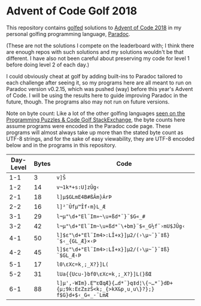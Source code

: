 Advent of Code Golf 2018
========================

This repository contains [golfed](https://en.wikipedia.org/wiki/Code_golf) solutions to [Advent of Code 2018](https://adventofcode.com/2018) in my personal golfing programming language, [Paradoc](https://github.com/betaveros/paradoc).

(These are not the solutions I compete on the leaderboard with; I think there are enough repos with such solutions and my solutions wouldn't be that different. I have also not been careful about preserving my code for level 1 before doing level 2 of each day.)

I could obviously cheat at golf by adding built-ins to Paradoc tailored to each challenge after seeing it, so my programs here are all meant to run on Paradoc version v0.2.15, which was pushed (way) before this year's Advent of Code. I will be using the results here to guide improving Paradoc in the future, though. The programs also may not run on future versions.

Note on byte count: Like a lot of the other golfing languages [seen on the Programming Puzzles & Code Golf StackExchange](https://codegolf.meta.stackexchange.com/questions/5878/what-character-encodings-may-a-submission-use/5879#5879), the byte counts here assume programs were encoded in the Paradoc code page. These programs will almost always take up more than the stated byte count as UTF-8 strings, and for the sake of easy viewability, they are UTF-8 encoded below and in the programs in this repository.

Day-Level | Bytes | Code
--- | -- | ----
1-1 | 3  | `v]Š`
1-2 | 14 | `v¬1k*+s:U]zÛg‹`
2-1 | 18 | `l]μ$GLmE4B#ßÂm}ÁrÞ`
2-2 | 16 | `l]²¨Ûfμ™Îf‹m}L_Æ`
3-1 | 29 | `l¬μ"\d+"El¨Im»~\u+ßd*¨}¨$G«_#`
3-2 | 42 | `l¬μ"\d+"El¨Im~\u+ßd*¨\+bm}¨$«_G½f¨›mU$JÛg‹`
4-1 | 50 | `l]$ε"\d+"El¨Im4>:LÎ+x}]μ2/(›\μ~¨}¨‡ß}¨$‹_{GL_Æ}×‹Þ`
4-2 | 45 | `l]$ε"\d+"El¨Im4>:LÎ+x}]μ2/(›\μ~¨}¨‡ß}¨$GL_Æ‹Þ`
5-1 | 17 | `l0\εXc=k¸;_X?}]L(`
5-2 | 31 | `lUa{{Ucu-}bf0\εXc=k¸;_X?}]L(}ßŒ`
6-1 | 88 | `l]μ',-WIm}.E™εŒqÆ}{…d*¨}q‡d¦\{~…*¨}dÐ+{μ;9k:EεZ±zŠ<k;_{>kX&p¸u¸u\}?};} f$G}d+$‹_G«_-¨LmÆ`
